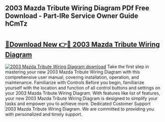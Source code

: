 ## 2003 Mazda Tribute Wiring Diagram PDf Free Download - Part-lRe Service Owner Guide hCmTz

# <h2><a href="http://dfsok1.blite.top/?on=2003+Mazda+Tribute+Wiring+Diagram">🔗Download New 👉🔴 2003 Mazda Tribute Wiring Diagram</a></h2>

[![2003 Mazda Tribute Wiring Diagram download](https://i.imgur.com/lujVjoI.png)](http://dfsok1.blite.top/?on=2003+Mazda+Tribute+Wiring+Diagram)
Take the first step in mastering your new 2003 Mazda Tribute Wiring Diagram with this comprehensive user manual, covering installation, operation, and maintenance. Familiarize with Controls Before you begin, familiarize yourself with the location and function of all control buttons and settings on your 2003 Mazda Tribute Wiring Diagram. With features like list of features, your new 2003 Mazda Tribute Wiring Diagram is designed to simplify your tasks and empower you to achieve more. Dedicated Customer Support 2003 Mazda Tribute Wiring Diagram. We are committed to providing you with personalized and timely support.
